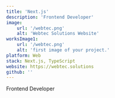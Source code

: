 ```yaml
---
title: 'Next.js'
description: 'Frontend Developer'
image:
    url: '/webtec.png'
    alt: 'Webtec Solutions Website'
worksImage1:
    url: '/webtec.png'
    alt: 'first image of your project.'
platform: Web
stack: Next.js, TypeScript
website: https://webtec.solutions
github: ''
---
```


Frontend Developer
